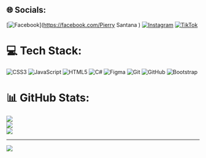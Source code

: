 
## 🌐 Socials:
[![Facebook](https://img.shields.io/badge/Facebook-%231877F2.svg?logo=Facebook&logoColor=white)](https://facebook.com/Pierry Santana ) [![Instagram](https://img.shields.io/badge/Instagram-%23E4405F.svg?logo=Instagram&logoColor=white)](https://instagram.com/eo_janpy) [![TikTok](https://img.shields.io/badge/TikTok-%23000000.svg?logo=TikTok&logoColor=white)](https://tiktok.com/@janpyweb) 

# 💻 Tech Stack:
![CSS3](https://img.shields.io/badge/css3-%231572B6.svg?style=for-the-badge&logo=css3&logoColor=white) ![JavaScript](https://img.shields.io/badge/javascript-%23323330.svg?style=for-the-badge&logo=javascript&logoColor=%23F7DF1E) ![HTML5](https://img.shields.io/badge/html5-%23E34F26.svg?style=for-the-badge&logo=html5&logoColor=white) ![C#](https://img.shields.io/badge/c%23-%23239120.svg?style=for-the-badge&logo=csharp&logoColor=white) ![Figma](https://img.shields.io/badge/figma-%23F24E1E.svg?style=for-the-badge&logo=figma&logoColor=white) ![Git](https://img.shields.io/badge/git-%23F05033.svg?style=for-the-badge&logo=git&logoColor=white) ![GitHub](https://img.shields.io/badge/github-%23121011.svg?style=for-the-badge&logo=github&logoColor=white) ![Bootstrap](https://img.shields.io/badge/bootstrap-%238511FA.svg?style=for-the-badge&logo=bootstrap&logoColor=white)
# 📊 GitHub Stats:
![](https://github-readme-stats.vercel.app/api?username=janpy011&theme=dark&hide_border=false&include_all_commits=false&count_private=false)<br/>
![](https://nirzak-streak-stats.vercel.app/?user=janpy011&theme=dark&hide_border=false)<br/>
![](https://github-readme-stats.vercel.app/api/top-langs/?username=janpy011&theme=dark&hide_border=false&include_all_commits=false&count_private=false&layout=compact)

---
[![](https://visitcount.itsvg.in/api?id=janpy011&icon=0&color=0)](https://visitcount.itsvg.in)

<!-- Proudly created with GPRM ( https://gprm.itsvg.in ) -->
